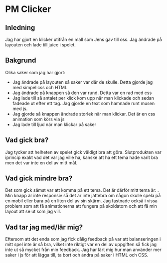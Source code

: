 # PM Clicker

## Inledning
Jag har gjort en klicker utifrån en mall som Jens gav till oss. Jag ändrade på layouten och lade till juice i spelet. 

## Bakgrund
Olika saker som jag har gjort:
- Jag ändrade på layouten så saker var där de skulle. Detta gjorde jag med simpel css och HTML
- Jag ändrade på knappen så den var rund. Detta var en rad med css
- Jag lade till så antalet per klick kom upp när man klickade och sedan fadeade ut efter ett tag. Jag gjorde en text som hamnade runt musen med js.
- Jag gjorde så knappen ändrade storlek när man klickar. Det är en css animation som körs via js
- Jag lade till ljud när man klickar på saker

## Vad gick bra?
Jag tycker att helheten av spelet gick väldigt bra att göra. Slutprodukten var iprincip exakt vad det var jag ville ha, kanske att ha ett tema hade varit bra men det var inte en del av mitt mål.

## Vad gick mindre bra?
Det som gick sämst var att komma på ett tema. Det är därför mitt tema är: . Min knapp är inte responsiv så det är inte jättebra om någon skulle spela på en mobil eller bara på en liten del av sin skärm. Jag fastnade också i vissa problem som att få animationerna att fungera på skoldatorn och att få min layout att se ut som jag vill.

## Vad tar jag med/lär mig?
Eftersom att det enda som jag fick dålig feedback på var att balanseringen i mitt spel inte är så bra, vilket inte riktigt var en del av uppgiften så fick jag inte ut så mycket från min feedback. Jag har lärt mig hur man använder mer saker i js för att lägga till, ta bort och ändra på saker i HTML och CSS.